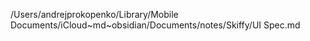 /Users/andrejprokopenko/Library/Mobile Documents/iCloud~md~obsidian/Documents/notes/Skiffy/UI Spec.md